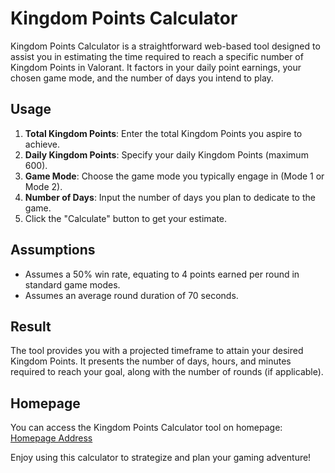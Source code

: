 # Kingdom Points Calculator

Kingdom Points Calculator is a straightforward web-based tool designed to assist you in estimating the time required to reach a specific number of Kingdom Points in Valorant. It factors in your daily point earnings, your chosen game mode, and the number of days you intend to play.

## Usage

1. **Total Kingdom Points**: Enter the total Kingdom Points you aspire to achieve.
2. **Daily Kingdom Points**: Specify your daily Kingdom Points (maximum 600).
3. **Game Mode**: Choose the game mode you typically engage in (Mode 1 or Mode 2).
4. **Number of Days**: Input the number of days you plan to dedicate to the game.
5. Click the "Calculate" button to get your estimate.

## Assumptions

- Assumes a 50% win rate, equating to 4 points earned per round in standard game modes.
- Assumes an average round duration of 70 seconds.

## Result

The tool provides you with a projected timeframe to attain your desired Kingdom Points. It presents the number of days, hours, and minutes required to reach your goal, along with the number of rounds (if applicable).

## Homepage

You can access the Kingdom Points Calculator tool on homepage: [Homepage Address](example)

Enjoy using this calculator to strategize and plan your gaming adventure!

